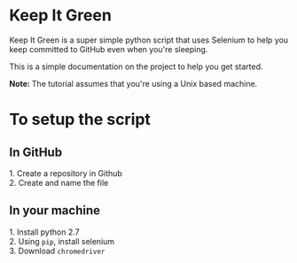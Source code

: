 <h1>Keep It Green</h1>

<p>Keep It Green is a super simple python script that uses Selenium to help you keep committed to GitHub even when you're sleeping.</p><p>This is a simple documentation on the project to help you get started. </p>

<p><b>Note: </b>The tutorial assumes that you're using a Unix based machine.</p>

<h1>To setup the script</h1>

<h2>In GitHub</h2>
<list>1. Create a repository in Github <br>2. Create and name the file</list>

<h2>In your machine</h2>
<list>1. Install python 2.7 <br>2. Using <code>pip</code>, install selenium<br>3. Download <code>chromedriver</code></list>



